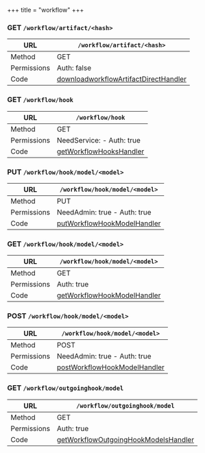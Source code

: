 +++
title = "workflow"
+++


### GET `/workflow/artifact/<hash>`

URL         | **`/workflow/artifact/<hash>`**
----------- |----------
Method      | GET     
Permissions |  Auth: false
Code        | [downloadworkflowArtifactDirectHandler](https://github.com/ovh/cds/search?q=%22func+%28api+*API%29+downloadworkflowArtifactDirectHandler%22)
    









### GET `/workflow/hook`

URL         | **`/workflow/hook`**
----------- |----------
Method      | GET     
Permissions |  NeedService:  -  Auth: true
Code        | [getWorkflowHooksHandler](https://github.com/ovh/cds/search?q=%22func+%28api+*API%29+getWorkflowHooksHandler%22)
    









### PUT `/workflow/hook/model/<model>`

URL         | **`/workflow/hook/model/<model>`**
----------- |----------
Method      | PUT     
Permissions |  NeedAdmin: true -  Auth: true
Code        | [putWorkflowHookModelHandler](https://github.com/ovh/cds/search?q=%22func+%28api+*API%29+putWorkflowHookModelHandler%22)
    









### GET `/workflow/hook/model/<model>`

URL         | **`/workflow/hook/model/<model>`**
----------- |----------
Method      | GET     
Permissions |  Auth: true
Code        | [getWorkflowHookModelHandler](https://github.com/ovh/cds/search?q=%22func+%28api+*API%29+getWorkflowHookModelHandler%22)
    









### POST `/workflow/hook/model/<model>`

URL         | **`/workflow/hook/model/<model>`**
----------- |----------
Method      | POST     
Permissions |  NeedAdmin: true -  Auth: true
Code        | [postWorkflowHookModelHandler](https://github.com/ovh/cds/search?q=%22func+%28api+*API%29+postWorkflowHookModelHandler%22)
    









### GET `/workflow/outgoinghook/model`

URL         | **`/workflow/outgoinghook/model`**
----------- |----------
Method      | GET     
Permissions |  Auth: true
Code        | [getWorkflowOutgoingHookModelsHandler](https://github.com/ovh/cds/search?q=%22func+%28api+*API%29+getWorkflowOutgoingHookModelsHandler%22)
    









